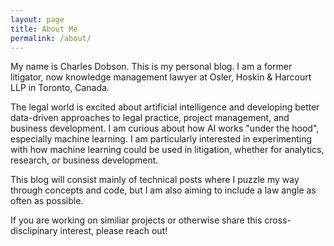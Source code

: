```yaml
---
layout: page
title: About Me
permalink: /about/
---
```


My name is Charles Dobson. This is my personal blog. I am a former litigator, now knowledge management lawyer at Osler, Hoskin & Harcourt LLP in Toronto, Canada.

The legal world is excited about artificial intelligence and developing better data-driven approaches to legal practice, project management, and business development. I am curious about how AI works "under the hood", especially machine learning. I am particularly interested in experimenting with how machine learning could be used in litigation, whether for analytics, research, or business development.

This blog will consist mainly of technical posts where I puzzle my way through concepts and code, but I am also aiming to include a law angle as often as possible.

If you are working on similiar projects or otherwise share this cross-disclipinary interest, please reach out! 
